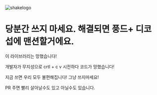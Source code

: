![shakelogo](https://user-images.githubusercontent.com/96969568/167048056-bb3829a4-55e3-4513-8a99-7d5143d2fbe9.png)

# 당분간 쓰지 마세요. 해결되면 풍드+ 디코 섭에 맨션할거에요.

이 라이브러리는 망했습니다!

개발자가 무지성으로 crtl + c v 시전하다 코드가 망했습니다!

지금 쓰면 우리 모두 불편해집니다! 그냥 쓰지마세요!

PR 주면 빨리 살아날수도 있고 아닐수도 있습니다.
